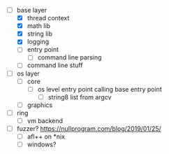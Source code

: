 - [ ] base layer
    - [x] thread context
    - [x] math lib
    - [x] string lib
    - [x] logging
    - [ ] entry point
        - [ ] command line parsing
    - [ ] command line stuff
- [ ] os layer
    - [ ] core
        - [ ] os level entry point calling base entry point
            - [ ] string8 list from argcv
    - [ ] graphics
- [ ] ring
    - [ ] vm backend
- [ ] fuzzer? https://nullprogram.com/blog/2019/01/25/
    - [ ] afl++ on *nix
    - [ ] windows?

